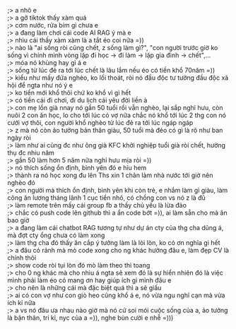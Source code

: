 ;> a nhô e<br>
;> a gỡ tiktok thấy xàm quá<br>
;> cơm nước, rửa bím gì chưa e<br>
;> a đang làm chơi cái code AI RAG ý mà e<br>
;> nhìu cái thấy xàm xàm là a tắt éo coi nữa =))<br>
;> nào là "ai sống ròi cũng chết, z sống làm gì?", "con người trước giờ ko sống vì chính mình vòng lặp đi học -> đi làm -> lặp gia đình -> chết",...<br>
;> móa nó khùng hay gì á e<br>
;> sống từ lúc đẻ ra tới lúc chết là lâu lắm nếu éo có tiền khổ 70năm =))<br>
;> kiểu như mấy đứa nghèo, ko lối thoát, ròi nó đầu độc tư tưởng đầu độc xã hội để ngta như nó ý e<br>
;> ko tiền mới khổ thôi chứ ko khổ vì gì hết<br>
;> có tiền cái đi chơi, đi du lịch cái yêu đời liền à<br>
;> con mẹ lồn già nnay nó gần 50 tuổi rồi vẫn nghèo, lại sắp nghỉ hưu, còn nuôi 2 con ăn học, lo cho tới lúc có vợ nữa chắc nó khổ tới lúc 2 thg con nó cưới vợ thôi, con người khổ nghèo từ lúc đẻ ra tới lúc ngáp ngáp<br>
;> z mà nó còn ảo tưởng bản thân giàu, 50 tuổi mà đéo có gì là rõ như ban ngày ròi<br>
;> làm như ai cũng đc như ông già KFC khởi nghiệp tuổi già ròi chết, hưởng thụ đc nhiu năm<br>
;> gần 50 làm hơn 5 năm nữa nghỉ hưu mịa ròi =))<br>
;> nó thích sống ổn định, bình yên đó e hỉu hem<br>
;> thành ra nó học xong đu lên Ths xin 1 chân làm nhà nước tới giờ nên nghèo đó<br>
;> con người mà thích ổn định, bình yên khi còn trẻ, e nhắm làm gì giàu, làm công ăn lương tháng lãnh 1 cục tiền nhỏ, có chồng con vs nó z là đủ<br>
;> làm remote trên mấy cái group fb a thấy chủ yếu là lừa đảo <br>
;> chắc có push code lên github thì a ẩn code bớt =)), ai làm sẵn cho mà ăn bao giờ<br>
;> a đang làm cái chatbot RAG tương tự như dự án cty của thg cha dũng á, mà đợt cty ổng chưa có làm xong<br>
;> làm thg cha đó thấy ăn cắp ý tưởng làm là lòi lòn, ko có ơn nghĩa gì hết<br>
;> a đâu có rảnh mà mò code xong cho ng khác hưởng đâu e, làm đẹp CV là chính thôi<br>
;> show code ròi tụi lòn đó mò làm theo thì toang<br>
;> cho 0 ng khác mà cho nhìu á ngta sẽ xem đó là sự hiển nhiên đó là việc mình phải làm éo có mang ơn hay giúp ích gì mình đâu e<br>
;> cho nên là những cái mà đặc biệt quá thì a sẽ giấu<br>
;> ai có con vợ như con giò heo cũng khổ á e, nó vừa ngu nghĩ cạn mà vừa ích kỉ nữa<br>
;> a vs nó đâu ưa nhau nào giờ mà nó cứ soi mói cuộc sống của a, ảo tưởng là bận thân, tri kỉ, nyc của a =)), nghe bùn cười e nhễ =)))
